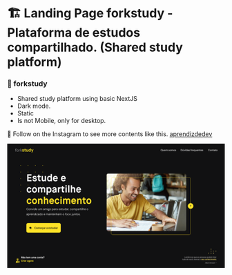 # :building_construction: Landing Page forkstudy - Plataforma de estudos compartilhado. (Shared study platform)
### :bricks: forkstudy

- Shared study platform using basic NextJS
- Dark mode.
- Static
- Is not Mobile, only for desktop.

💙 Follow on the Instagram to see more contents like this. [aprendizdedev](https://www.instagram.com/aprendizdedev/)

![preview img](/preview.png)